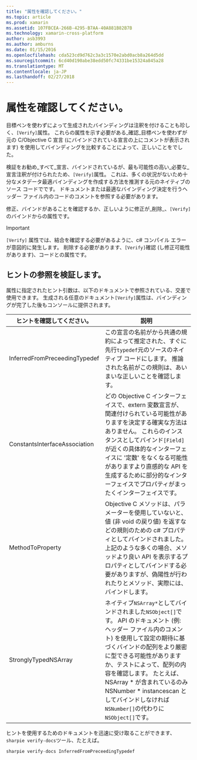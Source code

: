```yaml
---
title: "属性を確認してください。"
ms.topic: article
ms.prod: xamarin
ms.assetid: 107FBCEA-266B-4295-B7AA-40A881B82B7B
ms.technology: xamarin-cross-platform
author: asb3993
ms.author: amburns
ms.date: 01/15/2016
ms.openlocfilehash: cda523cd9d762c3a3c1570e2abd0acb8a264d5dd
ms.sourcegitcommit: 6cd40d190abe38edd50fc74331be15324a845a28
ms.translationtype: MT
ms.contentlocale: ja-JP
ms.lasthandoff: 02/27/2018
---
```

# <a name="verify-attributes"></a>属性を確認してください。


目標ペンを使わずによって生成されたバインディングは注釈を付けることも珍しく、`[Verify]`属性。 これらの属性を示す必要がある_確認_目標ペンを使わずが元の C/Objective C 宣言 (にバインドされている宣言の上にコメントが表示されます) を使用してバインディングを比較することによって、正しいことをでした。

検証をお勧め_すべて_宣言、バインドされているが、最も可能性の高い_必要な_宣言注釈が付けられたため、`[Verify]`属性。 これは、多くの状況がないため十分なメタデータ最適バインディングを作成する方法を推測する元のネイティブのソース コードでです。 ドキュメントまたは最適なバインディング決定を行うヘッダー ファイル内のコードのコメントを参照する必要があります。

修正、バインドがあることを確認するか、正しいように修正が_削除_、`[Verify]`のバインドからの属性です。

> [!IMPORTANT]
> `[Verify]` 属性では、結合を確認する必要があるように、c# コンパイル エラーが意図的に発生します。 削除する必要があります、`[Verify]`確認 (し修正可能性があります)、コードとの属性です。

## <a name="verify-hints-reference"></a>ヒントの参照を検証します。

属性に指定されたヒント引数は、以下のドキュメントで参照されている、交差で使用できます。 生成される任意のドキュメント`[Verify]`属性は、バインディングが完了した後もコンソールに提供されます。

<table>
  <thead>
  <tr>
    <th>ヒントを確認してください。</th>
    <th>説明</th>
  </tr>
  </thead>
  <tbody>
  <tr>
    <td>InferredFromPreceedingTypedef</td>
    <td>この宣言の名前がから共通の規約によって推定された、すぐに先行<code>typedef</code>元のソースのネイティブ コードにします。 推論された名前がこの規則は、あいまいな正しいことを確認します。</td>
  </tr>
  <tr>
    <td>ConstantsInterfaceAssociation</td>
    <td>どの Objective C インターフェイスで、extern 変数宣言が、関連付けられている可能性がありますを決定する確実な方法はありません。 これらのインスタンスとしてバインド<code>[Field]</code>が近くの具体的なインターフェイスに '定数' をなくなる可能性がありますより直感的な API を生成するために部分的なインターフェイスでプロパティがまったくインターフェイスです。</td>
  </tr>
  <tr>
    <td>MethodToProperty</td>
    <td>Objective C メソッドは、パラメーターを使用していないと、値 (非 void の戻り値) を返すなどの規則のための c# プロパティとしてバインドされました。 上記のような多くの場合、メソッドより良い API を表示するプロパティとしてバインドする必要がありますが、偽陽性が行われたりとメソッド、実際には、バインドします。</td>
  </tr>
  <tr>
    <td>StronglyTypedNSArray</td>
    <td>ネイティブ<code>NSArray*</code>としてバインドされました<code>NSObject[]</code>です。 API のドキュメント (例: ヘッダー ファイル内のコメント) を使用して設定の期待に基づくバインドの配列をより厳密に型できる可能性がありますか、テストによって、配列の内容を確認します。 たとえば、NSArray * が含まれているのみ NSNumber * instancescan としてバインドしなければ<code>NSNumber[]</code>の代わりに<code>NSObject[]</code>です。</td>
  </tr>
  </tbody>
</table>

ヒントを使用するためのドキュメントを迅速に受け取ることができます、`sharpie verify-docs`ツール、たとえば。

```csharp
sharpie verify-docs InferredFromPreceedingTypedef
```


